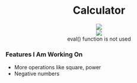 <div align=center>
<h1 align=center>Calculator</h1>
<p><b></b></p>
<a href=https://Roopaksh1.github.io/Calculator><img src=https://img.shields.io/badge/%F0%9F%91%89-LIVE-success></a>
</div>

<div align=center><img src=https://user-images.githubusercontent.com/72032743/185143183-bc0ccda7-36eb-4595-b502-cd2ca9afbe84.png><br>eval() function is not used</div>


### Features I Am Working On
- More operations like square, power
- Negative numbers
